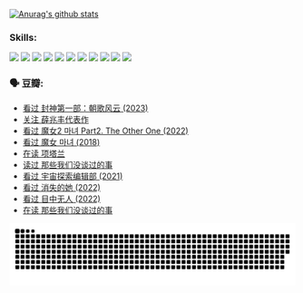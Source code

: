 
[![Anurag's github stats](https://github-readme-stats.vercel.app/api?username=w940853815)](https://github.com/anuraghazra/github-readme-stats)

### Skills:

<code><img height="32" src="https://cdn.jsdelivr.net/npm/simple-icons@v5/icons/python.svg"></code>
<code><img height="32" src="https://cdn.jsdelivr.net/npm/simple-icons@v5/icons/javascript.svg"></code>
<code><img height="32" src="https://cdn.jsdelivr.net/npm/simple-icons@v5/icons/django.svg"></code>
<code><img height="32" src="https://cdn.jsdelivr.net/npm/simple-icons@v5/icons/flask.svg"></code>
<code><img height="32" src="https://cdn.jsdelivr.net/npm/simple-icons@v5/icons/vuetify.svg"></code>
<code><img height="32" src="https://cdn.jsdelivr.net/npm/simple-icons@v5/icons/git.svg"></code>
<code><img height="32" src="https://cdn.jsdelivr.net/npm/simple-icons@v5/icons/docker.svg"></code>
<code><img height="32" src="https://cdn.jsdelivr.net/npm/simple-icons@v5/icons/postgresql.svg"></code>
<code><img height="32" src="https://cdn.jsdelivr.net/npm/simple-icons@v5/icons/elasticsearch.svg"></code>
<code><img height="32" src="https://cdn.jsdelivr.net/npm/simple-icons@v5/icons/macos.svg"></code>
<code><img height="32" src="https://cdn.jsdelivr.net/npm/simple-icons@v5/icons/linux.svg"></code>

### 🗣 豆瓣:

<!-- DOUBAN-ACTIVITIES:START -->
- [看过 封神第一部：朝歌风云‎ (2023)](https://www.douban.com/people/136069238/status/4320863916/?_i=91007162)
- [关注 薛兆丰代表作](https://www.douban.com/people/136069238/status/4314924970/?_i=91007162)
- [看过 魔女2 마녀 Part2. The Other One‎ (2022)](https://www.douban.com/people/136069238/status/4313026399/?_i=91007162)
- [看过 魔女 마녀‎ (2018)](https://www.douban.com/people/136069238/status/4313025485/?_i=91007162)
- [在读 项塔兰](https://www.douban.com/people/136069238/status/4305798688/?_i=91007162)
- [读过 那些我们没谈过的事](https://www.douban.com/people/136069238/status/4305798150/?_i=91007162)
- [看过 宇宙探索编辑部‎ (2021)](https://www.douban.com/people/136069238/status/4303985415/?_i=91007162)
- [看过 消失的她‎ (2022)](https://www.douban.com/people/136069238/status/4303303080/?_i=91007162)
- [看过 目中无人‎ (2022)](https://www.douban.com/people/136069238/status/4302529146/?_i=91007162)
- [在读 那些我们没谈过的事](https://www.douban.com/people/136069238/status/4299558707/?_i=91007162)
<!-- DOUBAN-ACTIVITIES:END -->


![Snake animation](https://raw.githubusercontent.com/w940853815/w940853815/output/github-contribution-grid-snake.svg)

<!--
**w940853815/w940853815** is a ✨ _special_ ✨ repository because its `README.md` (this file) appears on your GitHub profile.

Here are some ideas to get you started:

- 🔭 I’m currently working on ...
- 🌱 I’m currently learning ...
- 👯 I’m looking to collaborate on ...
- 🤔 I’m looking for help with ...
- 💬 Ask me about ...
- 📫 How to reach me: ...
- 😄 Pronouns: ...
- ⚡ Fun fact: ...
-->
